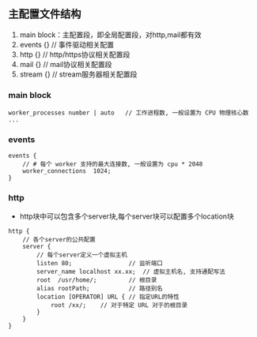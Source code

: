 ## 主配置文件结构

1. main block：主配置段，即全局配置段，对http,mail都有效
2. events {}   // 事件驱动相关配置
3. http {}    // http/https协议相关配置段
4. mail {}    // mail协议相关配置段
5. stream {}  // stream服务器相关配置段


### main block
```
worker_processes number | auto   // 工作进程数, 一般设置为 CPU 物理核心数
...
```

### events
```
events {
    // # 每个 worker 支持的最大连接数, 一般设置为 cpu * 2048
    worker_connections  1024;
}
```

### http
- http块中可以包含多个server块,每个server块可以配置多个location块
```
http {
    // 各个server的公共配置
    server {
        // 每个server定义一个虚拟主机
        listen 80;                // 监听端口
        server_name localhost xx.xx;  // 虚拟主机名, 支持通配写法
        root  /usr/home/;         // 根目录
        alias rootPath;           // 路径别名
        location [OPERATOR] URL { // 指定URL的特性
            root /xx/;    // 对于特定 URL 对于的根目录
        }
    }
}
```
